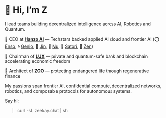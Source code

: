 # 👋 Hi, I’m Z

I lead teams building decentralized intelligence across AI, Robotics and Quantum.

🥷 CEO at [**Hanzo AI**](https://hanzo.ai) — Techstars backed applied AI cloud and frontier AI (⭕ [Enso](https://github.com/hanzoai/enso), 🌀 [Genjo](https://github.com/hanzoai/genjo), 🤖 [Jin](https://github.com/hanzoai/jin), 🎹 [Mu](https://github.com/hanzoai/rin), 🎥 [Satori](https://github.com/hanzoai/satori), 🪷 [Zen](https://github.com/hanzoai/zen))

🔻 Chairman of [**LUX**](https://github.com/luxfi) — private and quantum-safe bank and blockchain accelerating economic freedom

🧬 Architect of [**ZOO**](https://github.com/zooai) — protecting endangered life through regenerative finance

My passions span frontier AI, confidential compute, decentralized networks, robotics, and composable protocols for autonomous systems.

Say hi:

> curl -sL zeekay.chat | sh
